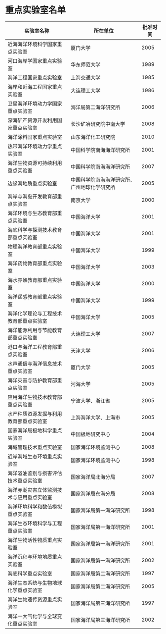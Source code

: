 # 重点实验室名单

实验室名称|所在单位|批准时间
--------|---------|----
近海海洋环境科学国家重点实验室|厦门大学|2005
河口海岸学国家重点实验室|华东师范大学|1989
海洋工程国家重点实验室|上海交通大学|1985
海岸和近海工程国家重点实验室|大连理工大学|1986
卫星海洋环境动力学国家重点实验室|海洋局第二海洋研究所|2006
深海矿产资源开发利用国家重点实验室|长沙矿冶研究院中南大学|2008
海洋涂料国家重点实验室|山东海洋化工研究院|2010
热带海洋环境动力学重点实验室|中国科学院南海海洋研究所|2001
海洋生物资源可持续利用重点实验室|中国科学院南海海洋研究所|2007
边缘海地质重点实验室|中国科学院南海海洋研究所、广州地球化学研究所|2005
海岸与海岛开发教育部重点实验室|南京大学|2000
海洋环境与生态教育部重点实验室|中国海洋大学|2001
海底科学与探测技术教育部重点实验室|中国海洋大学|2001
物理海洋教育部重点实验室|中国海洋大学|1999
海洋药物教育部重点实验室|中国海洋大学|2003
海水养殖教育部重点实验室|中国海洋大学|2000
海洋遥感教育部重点实验室|中国海洋大学|1999
海洋化学理论与工程技术教育部重点实验室|中国海洋大学|2005
海洋能源利用与节能教育部重点实验室|大连理工大学|2007
港口与海洋工程教育部重点实验室|天津大学|2006
水声通信与海洋信息技术重点实验室|厦门大学|2005
海洋灾害与防护教育部重点实验室|河海大学|2005
应用海洋生物技术教育部重点实验室|宁波大学、浙江省|2005
水产种质资源发掘与利用教育部重点实验室|上海海洋大学、上海市|2005
国家海洋局极地科学重点实验室|中国极地研究中心|2004
海域管理技术重点实验室|国家海洋环境监测中心|2008
近岸海域生态环境重点实验室|国家海洋环境监测中心|1998
海洋溢油鉴别与损害评估技术重点实验室|国家海洋局北海分局|2007
海洋赤潮灾害立体监测技术与应用重点实验室|国家海洋局东海分局|2008
海洋环境科学和数值模拟重点实验室|国家海洋局第一海洋研究所|1998
海洋生态环境科学与工程重点实验室|国家海洋局第一海洋研究所|2001
海洋生物活性物质重点实验室|国家海洋局第一海洋研究所|2001
海洋沉积与环境地质重点实验室|国家海洋局第一海洋研究所|2002
海底科学重点实验室|国家海洋局第二海洋研究所|1997
海洋生态系统与生物地球化学重点实验室|国家海洋局第二海洋研究所|2005
海洋生物遗传资源重点实验室|国家海洋局第三海洋研究所|1997
海洋一大气化学与全球变化重点实验室|国家海洋局第三海洋研究所|2002
